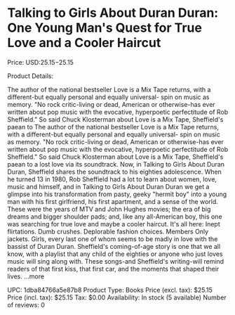 # Talking to Girls About Duran Duran: One Young Man's Quest for True Love and a Cooler Haircut

Price: USD:$25.15-$25.15

Product Details:

The author of the national bestseller Love is a Mix Tape returns, with a different-but equally personal and equally universal- spin on music as memory. "No rock critic-living or dead, American or otherwise-has ever written about pop music with the evocative, hyperpoetic perfectitude of Rob Sheffield." So said Chuck Klosterman about Love is a Mix Tape, Sheffield's paean to The author of the national bestseller Love is a Mix Tape returns, with a different-but equally personal and equally universal- spin on music as memory. "No rock critic-living or dead, American or otherwise-has ever written about pop music with the evocative, hyperpoetic perfectitude of Rob Sheffield." So said Chuck Klosterman about Love is a Mix Tape, Sheffield's paean to a lost love via its soundtrack. Now, in Talking to Girls About Duran Duran, Sheffield shares the soundtrack to his eighties adolescence. When he turned 13 in 1980, Rob Sheffield had a lot to learn about women, love, music and himself, and in Talking to Girls About Duran Duran we get a glimpse into his transformation from pasty, geeky "hermit boy" into a young man with his first girlfriend, his first apartment, and a sense of the world. These were the years of MTV and John Hughes movies; the era of big dreams and bigger shoulder pads; and, like any all-American boy, this one was searching for true love and maybe a cooler haircut. It's all here: Inept flirtations. Dumb crushes. Deplorable fashion choices. Members Only jackets. Girls, every last one of whom seems to be madly in love with the bassist of Duran Duran. Sheffield's coming-of-age story is one that we all know, with a playlist that any child of the eighties or anyone who just loves music will sing along with. These songs-and Sheffield's writing-will remind readers of that first kiss, that first car, and the moments that shaped their lives. ...more

UPC: 1dba84766a5e87b8
Product Type: Books
Price (excl. tax): $25.15
Price (incl. tax): $25.15
Tax: $0.00
Availability: In stock (5 available)
Number of reviews: 0